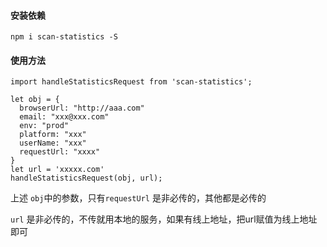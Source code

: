 #### 安装依赖 
```
npm i scan-statistics -S
```
#### 使用方法
```
import handleStatisticsRequest from 'scan-statistics';

let obj = {
  browserUrl: "http://aaa.com"
  email: "xxx@xxx.com"
  env: "prod"
  platform: "xxx"
  userName: "xxx"
  requestUrl: "xxxx"
}
let url = 'xxxxx.com'
handleStatisticsRequest(obj, url);
```
上述 `obj`中的参数，只有`requestUrl` 是非必传的，其他都是必传的

`url` 是非必传的，不传就用本地的服务，如果有线上地址，把url赋值为线上地址即可